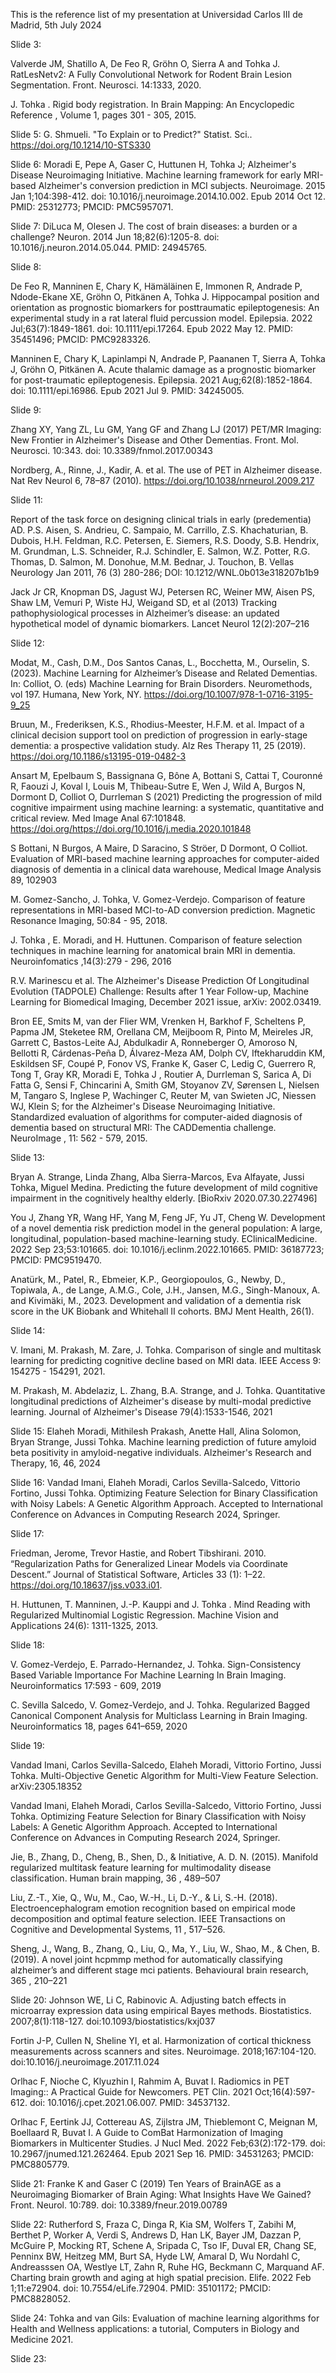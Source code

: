 This is the reference list of my presentation at Universidad Carlos III de Madrid, 5th July 2024

Slide 3: 

Valverde JM, Shatillo A, De Feo R, Gröhn O, Sierra A and Tohka J. RatLesNetv2: A Fully Convolutional Network for Rodent Brain Lesion Segmentation. Front. Neurosci. 14:1333, 2020.

J. Tohka . Rigid body registration. In Brain Mapping: An Encyclopedic Reference , Volume 1, pages 301 - 305, 2015.

Slide 5: G. Shmueli. "To Explain or to Predict?" Statist. Sci.. https://doi.org/10.1214/10-STS330

Slide 6: Moradi E, Pepe A, Gaser C, Huttunen H, Tohka J; Alzheimer's Disease Neuroimaging Initiative. Machine learning framework for early MRI-based Alzheimer's conversion prediction in MCI subjects. Neuroimage. 2015 Jan 1;104:398-412. doi: 10.1016/j.neuroimage.2014.10.002. Epub 2014 Oct 12. PMID: 25312773; PMCID: PMC5957071.

Slide 7: DiLuca M, Olesen J. The cost of brain diseases: a burden or a challenge? Neuron. 2014 Jun 18;82(6):1205-8. doi: 10.1016/j.neuron.2014.05.044. PMID: 24945765.

Slide 8:

De Feo R, Manninen E, Chary K, Hämäläinen E, Immonen R, Andrade P, Ndode-Ekane XE, Gröhn O, Pitkänen A, Tohka J. Hippocampal position and orientation as prognostic biomarkers for posttraumatic epileptogenesis: An experimental study in a rat lateral fluid percussion model. Epilepsia. 2022 Jul;63(7):1849-1861. doi: 10.1111/epi.17264. Epub 2022 May 12. PMID: 35451496; PMCID: PMC9283326.

Manninen E, Chary K, Lapinlampi N, Andrade P, Paananen T, Sierra A, Tohka J, Gröhn O, Pitkänen A. Acute thalamic damage as a prognostic biomarker for post-traumatic epileptogenesis. Epilepsia. 2021 Aug;62(8):1852-1864. doi: 10.1111/epi.16986. Epub 2021 Jul 9. PMID: 34245005.

Slide 9:

Zhang XY, Yang ZL, Lu GM, Yang GF and Zhang LJ (2017) PET/MR Imaging: New Frontier in Alzheimer's Disease and Other Dementias. Front. Mol. Neurosci. 10:343. doi: 10.3389/fnmol.2017.00343

Nordberg, A., Rinne, J., Kadir, A. et al. The use of PET in Alzheimer disease. Nat Rev Neurol 6, 78–87 (2010). https://doi.org/10.1038/nrneurol.2009.217

Slide 11:

Report of the task force on designing clinical trials in early (predementia) AD. P.S. Aisen, S. Andrieu, C. Sampaio, M. Carrillo, Z.S. Khachaturian, B. Dubois, H.H. Feldman, R.C. Petersen, E. Siemers, R.S. Doody, S.B. Hendrix, M. Grundman, L.S. Schneider, R.J. Schindler, E. Salmon, W.Z. Potter, R.G. Thomas, D. Salmon, M. Donohue, M.M. Bednar, J. Touchon, B. Vellas Neurology Jan 2011, 76 (3) 280-286; DOI: 10.1212/WNL.0b013e318207b1b9

Jack Jr CR, Knopman DS, Jagust WJ, Petersen RC, Weiner MW, Aisen PS, Shaw LM, Vemuri P, Wiste HJ, Weigand SD, et al (2013) Tracking pathophysiological processes in Alzheimer’s disease: an updated hypothetical model of dynamic biomarkers. Lancet Neurol 12(2):207–216

Slide 12:

Modat, M., Cash, D.M., Dos Santos Canas, L., Bocchetta, M., Ourselin, S. (2023). Machine Learning for Alzheimer’s Disease and Related Dementias. In: Colliot, O. (eds) Machine Learning for Brain Disorders. Neuromethods, vol 197. Humana, New York, NY. https://doi.org/10.1007/978-1-0716-3195-9_25

Bruun, M., Frederiksen, K.S., Rhodius-Meester, H.F.M. et al. Impact of a clinical decision support tool on prediction of progression in early-stage dementia: a prospective validation study. Alz Res Therapy 11, 25 (2019). https://doi.org/10.1186/s13195-019-0482-3

Ansart M, Epelbaum S, Bassignana G, Bône A, Bottani S, Cattai T, Couronné R, Faouzi J, Koval I, Louis M, Thibeau-Sutre E, Wen J, Wild A, Burgos N, Dormont D, Colliot O, Durrleman S (2021) Predicting the progression of mild cognitive impairment using machine learning: a systematic, quantitative and critical review. Med Image Anal 67:101848. https://doi.org/https://doi.org/10.1016/j.media.2020.101848

S Bottani, N Burgos, A Maire, D Saracino, S Ströer, D Dormont, O Colliot. Evaluation of MRI-based machine learning approaches for computer-aided diagnosis of dementia in a clinical data warehouse, Medical Image Analysis 89, 102903

M. Gomez-Sancho, J. Tohka, V. Gomez-Verdejo. Comparison of feature representations in MRI-based MCI-to-AD conversion prediction. Magnetic Resonance Imaging, 50:84 - 95, 2018.

J. Tohka , E. Moradi, and H. Huttunen. Comparison of feature selection techniques in machine learning for anatomical brain MRI in dementia. Neuroinfomatics ,14(3):279 - 296, 2016

R.V. Marinescu et al. The Alzheimer's Disease Prediction Of Longitudinal Evolution (TADPOLE) Challenge: Results after 1 Year Follow-up, Machine Learning for Biomedical Imaging, December 2021 issue, arXiv: 2002.03419.

Bron EE, Smits M, van der Flier WM, Vrenken H, Barkhof F, Scheltens P, Papma JM, Steketee RM, Orellana CM, Meijboom R, Pinto M, Meireles JR, Garrett C, Bastos-Leite AJ, Abdulkadir A, Ronneberger O, Amoroso N, Bellotti R, Cárdenas-Peña D, Álvarez-Meza AM, Dolph CV, Iftekharuddin KM, Eskildsen SF, Coupé P, Fonov VS, Franke K, Gaser C, Ledig C, Guerrero R, Tong T, Gray KR, Moradi E, Tohka J , Routier A, Durrleman S, Sarica A, Di Fatta G, Sensi F, Chincarini A, Smith GM, Stoyanov ZV, Sørensen L, Nielsen M, Tangaro S, Inglese P, Wachinger C, Reuter M, van Swieten JC, Niessen WJ, Klein S; for the Alzheimer's Disease Neuroimaging Initiative. Standardized evaluation of algorithms for computer-aided diagnosis of dementia based on structural MRI: The CADDementia challenge. NeuroImage , 11: 562 - 579, 2015.

Slide 13:

Bryan A. Strange, Linda Zhang, Alba Sierra-Marcos, Eva Alfayate, Jussi Tohka, Miguel Medina. Predicting the future development of mild cognitive impairment in the cognitively healthy elderly. [BioRxiv 2020.07.30.227496]

You J, Zhang YR, Wang HF, Yang M, Feng JF, Yu JT, Cheng W. Development of a novel dementia risk prediction model in the general population: A large, longitudinal, population-based machine-learning study. EClinicalMedicine. 2022 Sep 23;53:101665. doi: 10.1016/j.eclinm.2022.101665. PMID: 36187723; PMCID: PMC9519470.

Anatürk, M., Patel, R., Ebmeier, K.P., Georgiopoulos, G., Newby, D., Topiwala, A., de Lange, A.M.G., Cole, J.H., Jansen, M.G., Singh-Manoux, A. and Kivimäki, M., 2023. Development and validation of a dementia risk score in the UK Biobank and Whitehall II cohorts. BMJ Ment Health, 26(1).

Slide 14:

V. Imani, M. Prakash, M. Zare, J. Tohka. Comparison of single and multitask learning for predicting cognitive decline based on MRI data. IEEE Access 9: 154275 - 154291, 2021.

M. Prakash, M. Abdelaziz, L. Zhang, B.A. Strange, and J. Tohka. Quantitative longitudinal predictions of Alzheimer's disease by multi-modal predictive learning. Journal of Alzheimer's Disease 79(4):1533-1546, 2021

Slide 15: Elaheh Moradi, Mithilesh Prakash, Anette Hall, Alina Solomon, Bryan Strange, Jussi Tohka. Machine learning prediction of future amyloid beta positivity in amyloid-negative individuals. Alzheimer's Research and Therapy, 16, 46, 2024

Slide 16: Vandad Imani, Elaheh Moradi, Carlos Sevilla-Salcedo, Vittorio Fortino, Jussi Tohka. Optimizing Feature Selection for Binary Classification with Noisy Labels: A Genetic Algorithm Approach. Accepted to International Conference on Advances in Computing Research 2024, Springer.

Slide 17: 

Friedman, Jerome, Trevor Hastie, and Robert Tibshirani. 2010. “Regularization Paths for Generalized Linear Models via Coordinate Descent.” Journal of Statistical Software, Articles 33 (1): 1–22. https://doi.org/10.18637/jss.v033.i01.

H. Huttunen, T. Manninen, J.-P. Kauppi and J. Tohka . Mind Reading with Regularized Multinomial Logistic Regression. Machine Vision and Applications 24(6): 1311-1325, 2013.

Slide 18:

V. Gomez-Verdejo, E. Parrado-Hernandez, J. Tohka. Sign-Consistency Based Variable Importance For Machine Learning In Brain Imaging. Neuroinformatics 17:593 - 609, 2019

C. Sevilla Salcedo, V. Gomez-Verdejo, and J. Tohka.  Regularized Bagged Canonical Component Analysis for Multiclass Learning in Brain Imaging. Neuroinformatics 18, pages 641–659, 2020

Slide 19: 

Vandad Imani, Carlos Sevilla-Salcedo, Elaheh Moradi,  Vittorio Fortino, Jussi Tohka. Multi-Objective Genetic Algorithm for Multi-View Feature Selection. 	arXiv:2305.18352 

Vandad Imani, Elaheh Moradi, Carlos Sevilla-Salcedo, Vittorio Fortino, Jussi Tohka. Optimizing Feature Selection for Binary Classification with Noisy Labels: A Genetic Algorithm Approach. Accepted to International Conference on Advances in Computing Research 2024, Springer.

Jie, B., Zhang, D., Cheng, B., Shen, D., & Initiative, A. D. N. (2015). Manifold
regularized multitask feature learning for multimodality disease classification. Human brain mapping, 36 , 489–507

Liu, Z.-T., Xie, Q., Wu, M., Cao, W.-H., Li, D.-Y., & Li, S.-H. (2018). Electroencephalogram emotion recognition based on empirical mode decomposition and optimal feature selection. IEEE Transactions on Cognitive and
Developmental Systems, 11 , 517–526.

Sheng, J., Wang, B., Zhang, Q., Liu, Q., Ma, Y., Liu, W., Shao, M., & Chen,
B. (2019). A novel joint hcpmmp method for automatically classifying
alzheimer’s and different stage mci patients. Behavioural brain research,
365 , 210–221

Slide 20: Johnson WE, Li C, Rabinovic A. Adjusting batch effects in microarray expression data using
empirical Bayes methods. Biostatistics. 2007;8(1):118-127. doi:10.1093/biostatistics/kxj037

Fortin J-P, Cullen N, Sheline YI, et al. Harmonization of cortical thickness measurements across
scanners and sites. Neuroimage. 2018;167:104-120. doi:10.1016/j.neuroimage.2017.11.024

Orlhac F, Nioche C, Klyuzhin I, Rahmim A, Buvat I. Radiomics in PET Imaging:: A Practical Guide for Newcomers. PET Clin. 2021 Oct;16(4):597-612. doi: 10.1016/j.cpet.2021.06.007. PMID: 34537132.

Orlhac F, Eertink JJ, Cottereau AS, Zijlstra JM, Thieblemont C, Meignan M, Boellaard R, Buvat I. A Guide to ComBat Harmonization of Imaging Biomarkers in Multicenter Studies. J Nucl Med. 2022 Feb;63(2):172-179. doi: 10.2967/jnumed.121.262464. Epub 2021 Sep 16. PMID: 34531263; PMCID: PMC8805779.
 
Slide 21: Franke K and Gaser C (2019) Ten Years of BrainAGE as a Neuroimaging Biomarker of Brain Aging: What Insights Have We Gained? Front. Neurol. 10:789. doi: 10.3389/fneur.2019.00789

Slide 22: Rutherford S, Fraza C, Dinga R, Kia SM, Wolfers T, Zabihi M, Berthet P, Worker A, Verdi S, Andrews D, Han LK, Bayer JM, Dazzan P, McGuire P, Mocking RT, Schene A, Sripada C, Tso IF, Duval ER, Chang SE, Penninx BW, Heitzeg MM, Burt SA, Hyde LW, Amaral D, Wu Nordahl C, Andreasssen OA, Westlye LT, Zahn R, Ruhe HG, Beckmann C, Marquand AF. Charting brain growth and aging at high spatial precision. Elife. 2022 Feb 1;11:e72904. doi: 10.7554/eLife.72904. PMID: 35101172; PMCID: PMC8828052.

Slide 24: Tohka and van Gils: Evaluation of machine learning algorithms for Health and Wellness applications:  a tutorial, Computers in Biology and Medicine 2021.



Slide 23: 

